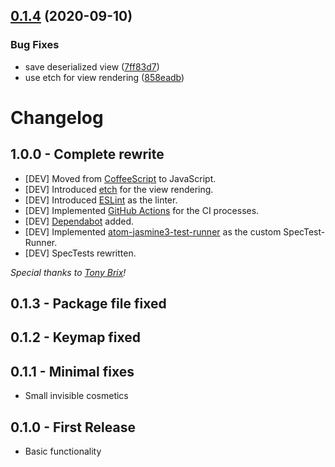## [0.1.4](https://github.com/atom-extensions/dec-hex-oct-bin/compare/v0.1.3...v0.1.4) (2020-09-10)


### Bug Fixes

* save deserialized view ([7ff83d7](https://github.com/atom-extensions/dec-hex-oct-bin/commit/7ff83d7886229535364bb1f3cbe746283895bcf2))
* use etch for view rendering ([858eadb](https://github.com/atom-extensions/dec-hex-oct-bin/commit/858eadbbc9b696657c0828d8e7657176826a769b))

# Changelog

## 1.0.0 - Complete rewrite
* [DEV] Moved from [CoffeeScript](https://coffeescript.org) to JavaScript.
* [DEV] Introduced [etch](https://github.com/atom/etch) for the view rendering.
* [DEV] Introduced [ESLint](https://eslint.org) as the linter.
* [DEV] Implemented [GitHub Actions](https://github.com/features/actions) for the CI processes.
* [DEV] [Dependabot](https://github.com/dependabot) added.
* [DEV] Implemented [atom-jasmine3-test-runner](https://www.npmjs.com/package/atom-jasmine3-test-runner) as the custom SpecTest-Runner.
* [DEV] SpecTests rewritten.

*Special thanks to [Tony Brix](https://github.com/UziTech)!*

## 0.1.3 - Package file fixed

## 0.1.2 - Keymap fixed

## 0.1.1 - Minimal fixes
* Small invisible cosmetics

## 0.1.0 - First Release
* Basic functionality
